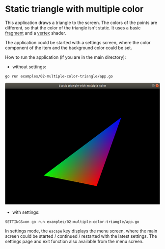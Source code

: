 # Static triangle with multiple color

This application draws a triangle to the screen. The colors of the points are different, so that the color of the triangle isn't static. It uses a basic [fragment](./shaders/fragmentshader.frag) and a [vertex](./shaders/vertexshader.vert) shader.

The application could be started with a settings screen, where the color component of the item and the background color could be set.

How to run the application (if you are in the main directory):

- without settings:

```
go run examples/02-multiple-color-triangle/app.go
```

![Sample image app without settings](./sample/sample.png)

- with settings:

```
SETTINGS=on go run examples/02-multiple-color-triangle/app.go
```

In settings mode, the `escape` key displays the menu screen, where the main screen could be started / continued / restarted with the latest settings. The settings page and exit function also available from the menu screen.
